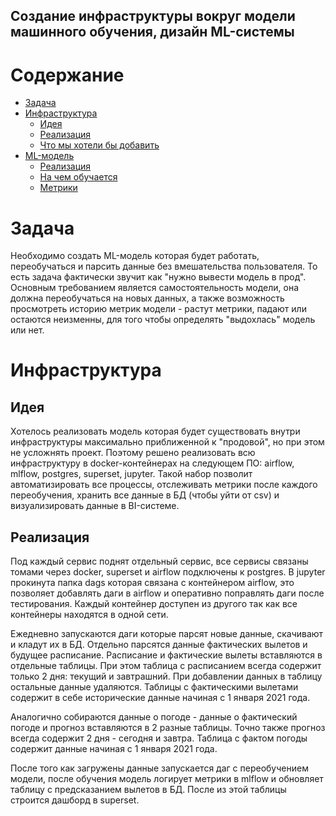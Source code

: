 ## Создание инфраструктуры вокруг модели машинного обучения, дизайн ML-системы

# Содержание

- [Задача](#task1)
- [Инфраструктура](#task2)
    - [Идея](#task2_1)
    - [Реализация](#task2_2)
    - [Что мы хотели бы добавить](#task2_3)
- [ML-модель](#task4)
    - [Реализация](#task4_1)
    - [На чем обучается](#task4_2)
    - [Метрики](#task4_3)

# Задача <a class="anchor" id="task1"></a>
Необходимо создать ML-модель которая будет работать, переобучаться и парсить данные без вмешательства пользователя. То есть задача фактически звучит как "нужно вывести модель в прод". Основным требованием является самостоятельность модели, она должна переобучаться на новых данных, а также возможность просмотреть историю метрик модели - растут метрики, падают или остаются неизменны, для того чтобы определять "выдохлась" модель или нет.

# Инфраструктура <a class="anchor" id="task2"></a>

## Идея <a class="anchor" id="task2_1"></a>
Хотелось реализовать модель которая будет существовать внутри инфраструктуры максимально приближенной к "продовой", но при этом не усложнять проект. Поэтому решено реализовать всю инфраструктуру в docker-контейнерах на следующем ПО: airflow, mlflow, postgres, superset, jupyter. Такой набор позволит автоматизировать все процессы, отслеживать метрики после каждого переобучения, хранить все данные в БД (чтобы уйти от csv) и визуализировать данные в BI-системе.

## Реализация <a class="anchor" id="task2_2"></a>
Под каждый сервис поднят отдельный сервис, все сервисы связаны томами через docker, superset и airflow подключены к postgres. В jupyter прокинута папка dags которая связана с контейнером airflow, это позволяет добавлять даги в airflow и оперативно поправлять даги после тестирования. Каждый контейнер доступен из другого так как все контейнеры находятся в одной сети. 

Ежедневно запускаются даги которые парсят новые данные, скачивают и кладут их в БД. Отдельно парсятся данные фактических вылетов и будущее расписание. Расписание и фактические вылеты вставляются в отдельные таблицы. При этом таблица с расписанием всегда содержит только 2 дня: текущий и завтрашний. При добавлении данных в таблицу остальные данные удаляются. Таблицы с фактическими вылетами содержит в себе исторические данные начиная с 1 января 2021 года.

Аналогично собираются данные о погоде - данные о фактический погоде и прогноз вставляются в 2 разные таблицы. Точно также прогноз всегда содержит 2 дня - сегодня и завтра. Таблица с фактом погоды содержит данные начиная с 1 января 2021 года.

После того как загружены данные запускается даг с переобучением модели, после обучения модель логирует метрики в mlflow и обновляет таблицу с предсказанием вылетов в БД. После из этой таблицы строится дашборд в superset. 
